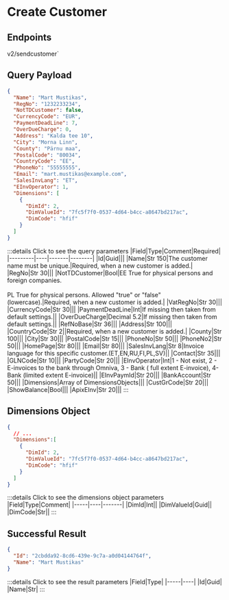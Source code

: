 # Create Customer

## Endpoints

<!--@include: @/dist/md/api_url.md-->v2/sendcustomer`

## Query Payload
```json
{
  "Name": "Mart Mustikas",
  "RegNo": "1232233234",
  "NotTDCustomer": false,
  "CurrencyCode": "EUR",
  "PaymentDeadLine": 7,
  "OverDueCharge": 0,
  "Address": "Kalda tee 10",
  "City": "Morna Linn",
  "County": "Pärnu maa",
  "PostalCode": "80034",
  "CountryCode": "EE",
  "PhoneNo": "55555555",
  "Email": "mart.mustikas@example.com",
  "SalesInvLang": "ET",
  "EInvOperator": 1,
  "Dimensions": [
    {           
      "DimId": 2,           
      "DimValueId": "7fc5f7f0-0537-4d64-b4cc-a8647bd217ac",           
      "DimCode": "hfif"
    }
  ]
}
```
:::details Click to see the query parameters
|Field|Type|Comment|Required|
|---------|----|-------|--------|
|Id|Guid|||
|Name|Str 150|The customer name must be unique.|Required, when a new customer is added.|
|RegNo|Str 30|||
|NotTDCustomer|Bool|EE True for physical persons and foreign companies. <br><br>PL True for physical persons. Allowed "true" or "false" (lowercase).|Required, when a new customer is added.|
|VatRegNo|Str 30|||
|CurrencyCode|Str 30|||
|PaymentDeadLine|Int|If missing then taken from default settings.||
|OverDueCharge|Decimal 5.2|If missing then taken from default settings.||
|RefNoBase|Str 36|||
|Address|Str 100|||
|CountryCode|Str 2||Required, when a new customer is added.|
|County|Str 100|||
|City|Str 30|||
|PostalCode|Str 15|||
|PhoneNo|Str 50|||
|PhoneNo2|Str 50|||
|HomePage|Str 80|||
|Email|Str 80|||
|SalesInvLang|Str 8|Invoice language for this specific customer.(ET,EN,RU,FI,PL,SV)||
|Contact|Str 35|||
|GLNCode|Str 10|||
|PartyCode|Str 20|||
|EInvOperator|Int|1 - Not exist, 2 - E-invoices to the bank through Omniva, 3 - Bank ( full extent E-invoice), 4- Bank (limited extent E-invoice)||
|EInvPaymId|Str 20|||
|BankAccount|Str 50|||
|Dimensions|Array of DimensionsObjects|||
|CustGrCode|Str 20|||
|ShowBalance|Bool|||
|ApixEInv|Str 20|||
:::

## Dimensions Object
```json
{
  // ...
  "Dimensions":[
    {           
      "DimId": 2,           
      "DimValueId": "7fc5f7f0-0537-4d64-b4cc-a8647bd217ac",           
      "DimCode": "hfif"
    }
  ]
}
```
:::details Click to see the dimensions object parameters
|Field|Type|Comment|
|-----|----|-------|
|DimId|Int||
|DimValueId|Guid||
|DimCode|Str||
:::

## Successful Result
```json
{
  "Id": "2cbdda92-8cd6-439e-9c7a-a0d04144764f",
  "Name": "Mart Mustikas"
}
```
:::details Click to see the result parameters
|Field|Type|
|-----|----|
|Id|Guid|
|Name|Str|
:::